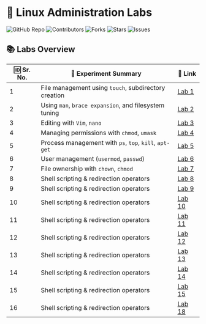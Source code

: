 # 🚀 Linux Administration Labs

![GitHub Repo](https://img.shields.io/github/repo-size/kascit/G18_LA)
![Contributors](https://img.shields.io/github/contributors/kascit/G18_LA)
![Forks](https://img.shields.io/github/forks/kascit/G18_LA?style=social)
![Stars](https://img.shields.io/github/stars/kascit/G18_LA?style=social)
![Issues](https://img.shields.io/github/issues/kascit/G18_LA)


## 📚 **Labs Overview**
| 🆔 Sr. No. | 📝 Experiment Summary | 🔗 Link |
|-----------|----------------------|--------|
| 1 | File management using `touch`, subdirectory creation | [Lab 1](labs/lab1.md) |
| 2 | Using `man`, `brace expansion`, and filesystem tuning | [Lab 2](labs/lab2.md) |
| 3 | Editing with `Vim`, `nano` | [Lab 3](labs/lab3.md) |
| 4 | Managing permissions with `chmod`, `umask` | [Lab 4](labs/lab4.md) |
| 5 | Process management with `ps`, `top`, `kill`, `apt-get` | [Lab 5](labs/lab5.md) |
| 6 | User management (`usermod`, `passwd`) | [Lab 6](labs/lab6.md) |
| 7 | File ownership with `chown`, `chmod` | [Lab 7](labs/lab7.md) |
| 8 | Shell scripting & redirection operators | [Lab 8](labs/lab8.md) |
| 9 | Shell scripting & redirection operators | [Lab 9](labs/lab9.md) |
| 10 | Shell scripting & redirection operators | [Lab 10](labs/lab10.md) |
| 11 | Shell scripting & redirection operators | [Lab 11](labs/lab11.md) |
| 12 | Shell scripting & redirection operators | [Lab 12](labs/lab12.md) |
| 13 | Shell scripting & redirection operators | [Lab 13](labs/lab13.md) |
| 14 | Shell scripting & redirection operators | [Lab 14](labs/lab14.md) |
| 15 | Shell scripting & redirection operators | [Lab 15](labs/lab15.md) |
| 16 | Shell scripting & redirection operators | [Lab 18](labs/lab16.md) |

